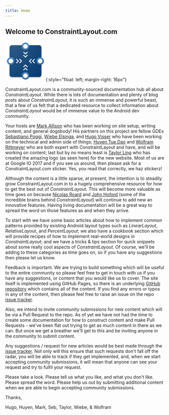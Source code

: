 ```yaml
---
title: Home
---
```


## Welcome to ConstraintLayout.com

![Logo](/assets/images/Icon1_128_blue.png){:style="float: left; margin-right: 16px"}


ConstraintLayout.com is a community-sourced documentation hub all about _ConstraintLayout_. While there is lots of documentation and plenty of blog posts about _ConstraintLayout_, it is such an immense and powerful beast, that a few of us felt that a dedicated resource to collect information about _ConstraintLayout_ would be of immense value to the Android dev community.

Your hosts are [Mark Allison](https://developers.google.com/experts/people/mark-allison) who has been working on site setup, writing content, and general dogsbody! His partners on this project are fellow GDEs [Sebastiano Poggi](https://developers.google.com/experts/people/sebastiano-poggi), [Wiebe Elsinga](https://developers.google.com/experts/people/wiebe-elsinga), and [Hugo Visser](https://developers.google.com/experts/people/hugo-visser) who have been working on the technical and admin side of things; [Huyen Tue Dao](https://developers.google.com/experts/people/huyen-tue-dao) and [Wolfram Rittmeyer](https://developers.google.com/experts/people/wolfram-rittmeyer) who are both expert with ConstraintLayout and have, and will be working on content; last but by no means least is [Taylor Ling](https://developers.google.com/experts/people/taylor-ling) who has created the amazing logo (as seen here) for the new website. Most of us are at Google IO 2017 and if you see us around, then please ask for a ConstraintLayout.com sticker. Yes, you read that correctly, we haz stickerz!

Although the content is a little sparse, at present, the intention is to steadily grow ConstraintLayout.com in to a hugely comprehensive resource for how to get the best out of _ConstraintLayout_. This will become more valuable as time goes on because [Nicolas Roard](https://twitter.com/camaelon) and [John Hoford](https://twitter.com/johnhoford) (some of the incredible brains behind _ConstraintLayout_) will continue to add new an innovative features. Having living documentation will be a great way to spread the word on those features as and when they arrive.

To start with we have some basic articles about how to implement common patterns provided by existing Android layout types such as _LinearLayout_, _RelativeLayout_, and _PercentLayout_; we also have a cookbook section which will provide recipes of how to implement real-world designs in _ConstraintLayout_; and we have a tricks & tips section for quick snippets about some really cool aspects of _ConstraintLayout_. Of course, we'll be adding to these categories as time goes on, so if you have any suggestions then please let us know.

Feedback is important. We are trying to build something which will be useful to the entire community so please feel free to get in touch with us if you have any suggestions, or content that you would like us to cover. The site itself is implemented using GitHub Pages, so there is an underlying [GitHub repository](https://github.com/ConstraintLayout/constraintlayout.github.io) which contains all of the content. If you find any errors or typos in any of the content, then please feel free to raise an issue on the repo [issue tracker](https://github.com/ConstraintLayout/constraintlayout.github.io/issues). 

Also, we intend to invite community submissions for new content which will be via a Pull Request to the repo. As of yet we have not had the time to create some documentation for how to construct content and make Pull Requests - we've been flat out trying to get as much content in there as we can. But once we get a breather we'll get to this and be inviting anyone in the community to submit content. 

Any suggestions / request for new articles would be best made through the [issue tracker](https://github.com/ConstraintLayout/constraintlayout.github.io/issues). Not only will this ensure that such requests don't fall off the radar, you will be able to track if they get implemented, and, when we start accepting community submissions, it will mean that anyone can see your request and try to fulfil your request.

Please take a look. Please tell us what you like, and what you don't like. Please spread the word. Please help us out by submitting additional content when we are able to begin accepting community submissions.

Thanks,

Hugo, Huyen, Mark, Seb, Taylor, Wiebe, & Wolfram
